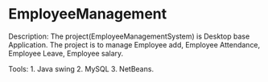# EmployeeManagement 
Description:
        The project(EmployeeManagementSystem) is Desktop base Application. The project is to manage Employee add, Employee Attendance, Employee Leave, Employee salary.   
        
        
Tools: 1. Java swing 2. MySQL 3. NetBeans.
